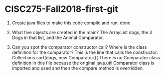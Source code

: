 # CISC275-Fall2018-first-git
1. Create java files to make this code compile and run.
done

2. What five objects are created in the main?
The ArrayList dogs, the 3 Dogs in that list, and the Animal Comparator.

3. Can you spot the comparator constructor call? Where is the class definition for the comparator?
This is the line that calls the constructor: Collections.sort(dogs, new Comparator<Animal>(){
There is no Comparator class definition in this file because the original java.util.Comparator class is imported and used and then the compare method is overridden.